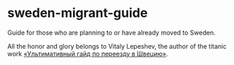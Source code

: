 # sweden-migrant-guide
Guide for those who are planning to or have already moved to Sweden.

All the honor and glory belongs to Vitaly Lepeshev, the author of the titanic work [«Ультимативный гайд по переезду в Швецию»](https://web.archive.org/web/20210216094141/https://tjournal.ru/s/emigration/328714-ultimativnyy-gayd-po-pereezdu-v-shveciyu).
